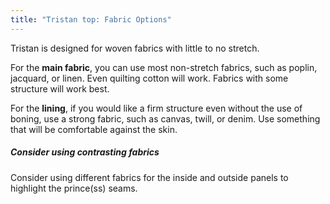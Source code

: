```yaml
---
title: "Tristan top: Fabric Options"
---
```


Tristan is designed for woven fabrics with little to no stretch.

For the **main fabric**, you can use most non-stretch fabrics, such as poplin, jacquard, or linen. Even quilting cotton will work. Fabrics with some structure will work best.

For the **lining**, if you would like a firm structure even without the use of boning, use a strong fabric, such as canvas, twill, or denim. Use something that will be comfortable against the skin.

<Tip>

##### Consider using contrasting fabrics

Consider using different fabrics for the inside and outside panels to highlight the prince(ss) seams.

</Tip>
